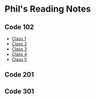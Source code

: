 # Phil's Reading Notes

## Code 102
- [Class 1]()
- [Class 2]()
- [Class 3]()
- [Class 4]()
- [Class 5]()
## Code 201

## Code 301
